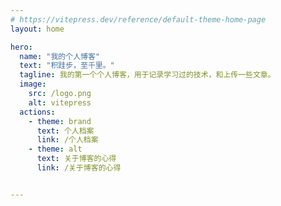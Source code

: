 ```yaml
---
# https://vitepress.dev/reference/default-theme-home-page
layout: home

hero:
  name: "我的个人博客"
  text: "积跬步，至千里。"
  tagline: 我的第一个个人博客，用于记录学习过的技术，和上传一些文章。
  image:
    src: /logo.png
    alt: vitepress
  actions:
    - theme: brand
      text: 个人档案
      link: /个人档案
    - theme: alt
      text: 关于博客的心得
      link: /关于博客的心得


---
```


<FeatureList :features="[
  { 
    title: 'JavaScript高级', 
    description: 'Detailed explanation of feature 1', 
    color1: 'rgb(173 255 0)', color2: '#00faff',  
    link: './JavaScript高级笔记' 
  },
  { 
    title: '数据结构', 
    description: 'Detailed explanation of feature 2',
    link: './数据结构与算法/数据结构'
  },
  { 
    title: '数学建模', 
    description: 'Detailed explanation of feature 4', 
    color1: 'red', 
    color2: 'blue',
    link: './数学建模'
  },
  { 
    title: 'Java', 
    description: 'Detailed explanation of feature 4',
    link: './Java学习笔记'
  }
]" />
